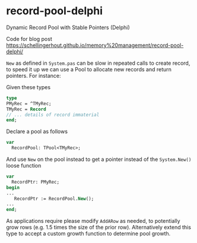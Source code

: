 # record-pool-delphi
 Dynamic Record Pool with Stable Pointers (Delphi)
 
 Code for blog post https://schellingerhout.github.io/memory%20management/record-pool-delphi/
 

 `New` as defined in `System.pas` can be slow in repeated calls to create record, to speed it up we can use a Pool to allocate new records and return pointers. For instance:
 
 Given these types
 ```pascal
 type
 PMyRec = ^TMyRec;
 TMyRec = Record
 // ... details of record immaterial
 end;
 ```
 
Declare a pool as follows
``` pascal
var
  RecordPool: TPool<TMyRec>;
```

And use `New` on the pool instead to get a pointer instead of the `System.New()` loose function
``` pascal
var
  RecordPtr: PMyRec;
begin
...
   RecordPtr := RecordPool.New();
...
end;
```

As applications require please modify `AddARow` as needed, to potentially grow rows (e.g. 1.5 times the size of the prior row). Alternatively extend this type to accept a custom growth function to determine pool growth.
 

     
